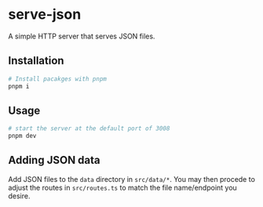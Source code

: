 # serve-json

A simple HTTP server that serves JSON files.

## Installation

```bash
# Install pacakges with pnpm
pnpm i
```

## Usage

```bash
# start the server at the default port of 3008
pnpm dev
```

## Adding JSON data

Add JSON files to the `data` directory in `src/data/*`. You may then procede to adjust the routes in `src/routes.ts` to match the file name/endpoint you desire.
